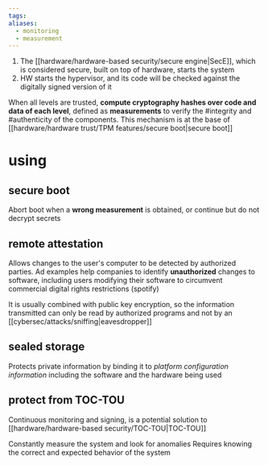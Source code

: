 ```yaml
---
tags: 
aliases:
  - monitoring
  - measurement
---
```

1. The [[hardware/hardware-based security/secure engine|SecE]], which is considered secure, built on top of hardware, starts the system
2. HW starts the hypervisor, and its code will be checked against the digitally signed version of it


When all levels are trusted, **compute cryptography hashes over code and data of each level**, defined as **measurements** to verify the #integrity and #authenticity of the components. This mechanism is at the base of [[hardware/hardware trust/TPM features/secure boot|secure boot]]

# using 
## secure boot
Abort boot when a **wrong measurement** is obtained, or continue but do not decrypt secrets

## remote attestation
Allows changes to the user's computer to be detected by authorized parties. Ad examples help companies to identify **unauthorized** changes to software, including users modifying their software to circumvent commercial digital rights restrictions (spotify)

It is usually combined with public key encryption, so the information transmitted can only be read by authorized programs and not by an [[cybersec/attacks/sniffing|eavesdropper]]

## sealed storage
Protects private information by binding it to *platform configuration information* including the software and the hardware being used

## protect from TOC-TOU
Continuous monitoring and signing, is a potential solution to [[hardware/hardware-based security/TOC-TOU|TOC-TOU]]

Constantly measure the system and look for anomalies
Requires knowing the correct and expected behavior of the system

